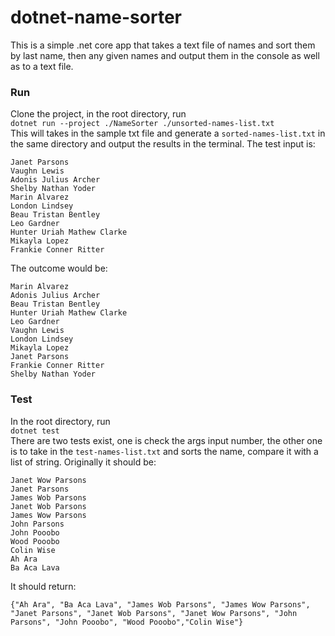 # dotnet-name-sorter
This is a simple .net core app that takes a text file of names and sort them by last name, then any given names and output them in the console as well as to a text file.

### Run
Clone the project, in the root directory, run <br>
```dotnet run --project ./NameSorter ./unsorted-names-list.txt``` <br>
This will takes in the sample txt file and generate a `sorted-names-list.txt` in the same directory and output the results in the terminal.
The test input is:
```
Janet Parsons
Vaughn Lewis
Adonis Julius Archer 
Shelby Nathan Yoder
Marin Alvarez
London Lindsey
Beau Tristan Bentley
Leo Gardner
Hunter Uriah Mathew Clarke 
Mikayla Lopez
Frankie Conner Ritter
```
The outcome would be:
```
Marin Alvarez
Adonis Julius Archer
Beau Tristan Bentley 
Hunter Uriah Mathew Clarke 
Leo Gardner
Vaughn Lewis
London Lindsey
Mikayla Lopez
Janet Parsons
Frankie Conner Ritter 
Shelby Nathan Yoder
```

### Test
In the root directory, run <br>
```dotnet test``` <br>
There are two tests exist, one is check the args input number, the other one is to take in the `test-names-list.txt` and sorts the name, compare it with a list of string. Originally it should be:<br>
```
Janet Wow Parsons
Janet Parsons
James Wob Parsons
Janet Wob Parsons
James Wow Parsons
John Parsons
John Pooobo
Wood Pooobo
Colin Wise
Ah Ara
Ba Aca Lava
```
It should return: <br>
```
{"Ah Ara", "Ba Aca Lava", "James Wob Parsons", "James Wow Parsons", "Janet Parsons", "Janet Wob Parsons", "Janet Wow Parsons", "John Parsons", "John Pooobo", "Wood Pooobo","Colin Wise"}
```
